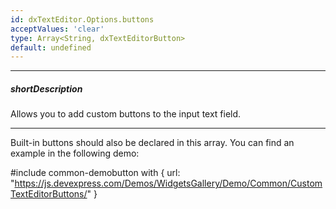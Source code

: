 ```yaml
---
id: dxTextEditor.Options.buttons
acceptValues: 'clear'
type: Array<String, dxTextEditorButton>
default: undefined
---
```

---
##### shortDescription
Allows you to add custom buttons to the input text field.

---
Built-in buttons should also be declared in this array. You can find an example in the following demo:

#include common-demobutton with {
    url: "https://js.devexpress.com/Demos/WidgetsGallery/Demo/Common/CustomTextEditorButtons/"
}

<!-- https://github.com/DevExpress/devextreme-docs-private/pull/4129/files -->